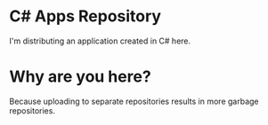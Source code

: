 # C# Apps Repository
I'm distributing an application created in C# here.

# Why are you here?
Because uploading to separate repositories results in more garbage repositories.
